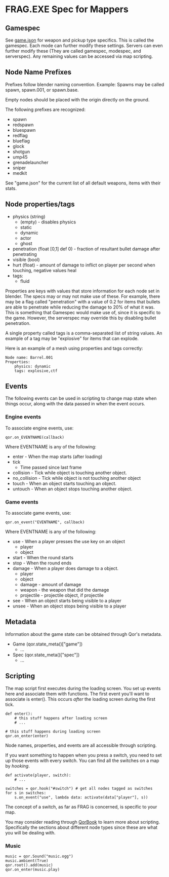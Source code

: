 # FRAG.EXE Spec for Mappers

## Gamespec

See [game.json](https://github.com/flipcoder/FRAG.EXE/blob/master/bin/mods/FRAG.EXE/data/game.json) for weapon and
pickup type specifics. This is called the gamespec.  Each mode can further modify these settings.  Servers
can even further modify these (They are called gamespec, modespec, and serverspec).  Any remaining values can
be accessed via map scripting.

## Node Name Prefixes

Prefixes follow blender naming convention.
Example: Spawns may be called spawn, spawn.001, or spawn.base.

Empty nodes should be placed with the origin directly on the ground.

The following prefixes are recognized:

- spawn
- redspawn
- bluespawn
- redflag
- blueflag
- glock
- shotgun
- ump45
- grenadelauncher
- sniper
- medkit

See "game.json" for the current list of all default weapons, items with their stats.

## Node properties/tags

- physics (string)
    - (empty) - disables physics
    - static
    - dynamic
    - actor
    - ghost
- penetration (float [0,1] def 0) - fraction of resultant bullet damage after penetrating
- visible (bool)
- hurt (float) - amount of damage to inflict on player per second when touching, negative values heal
- tags:
    - fluid

Properties are keys with values that store information for each node set in blender.
The specs may or may not make use of these.
For example, there may be a flag called "penetration" with a value of
0.2 for items that bullets are able to penetrate while reducing the damage to 20% of what it was.
This is something that Gamespec would make use of, since it is specific to the game.
However, the serverspec may override this by disabling bullet penetration.

A single property called tags is a comma-separated list of string values.
An example of a tag may be "explosive" for items that can explode.

Here is an example of a mesh using properties and tags correctly:

```
Node name: Barrel.001
Properties:
    physics: dynamic
    tags: explosive,ctf
```

## Events

The following events can be used in scripting to change map state when things occur,
along with the data passed in when the event occurs.

### Engine events

To associate engine events, use:
```
qor.on_EVENTNAME(callback)
```
Where EVENTNAME is any of the following:

- enter - When the map starts (after loading)
- tick
    - Time passed since last frame
- collision - Tick while object is touching another object.
- no_collision - Tick while object is not touching another object
- touch - When an object starts touching an object.
- untouch - When an object stops touching another object.

### Game events

To associate game events, use:
```
qor.on_event("EVENTNAME", callback)
```
Where EVENTNAME is any of the following:

- use - When a player presses the use key on an object
    - player
    - object
- start - When the round starts
- stop - When the round ends
- damage - When a player does damage to a object.
    - player
    - object
    - damage - amount of damage
    - weapon - the weapon that did the damage
    - projectile - projectile object, if projectile
- see - When an object starts being visible to a player
- unsee - When an object stops being visible to a player

## Metadata

Information about the game state can be obtained through Qor's metadata.

- Game (qor.state_meta()["game"])
    - ...
- Spec (qor.state_meta()["spec"])
    - ...

## Scripting

The map script first executes during the loading screen.  You set up events here
and associate them with functions.  The first event you'll want to associate is
enter().  This occurs *after* the loading screen during the first tick.

```
def enter():
    # this stuff happens after loading screen
    # ...
    
# this stuff happens during loading screen
qor.on_enter(enter)
```

Node names, properties, and events are all accessible through scripting.

If you want something to happen when you press a switch, you need to set up
those events with every switch.  You can find all the switches on a map by
*hooking*.

```
def activate(player, switch):
    # ...

switches = qor.hook("#switch") # get all nodes tagged as switches
for s in switches:
    s.on_event("use", lambda data: activate(data["player"], s))
```

The concept of a switch, as far as FRAG is concerned, is specific to your map.

You may consider reading through
[QorBook](https://github.com/flipcoder/qor/blob/master/QorBook.md)
to learn more about scripting.  Specifically the sections about different node
types since these are what you will be dealing with.

### Music

```
music = qor.Sound("music.ogg")
music.ambient(True)
qor.root().add(music)
qor.on_enter(music.play)
```

